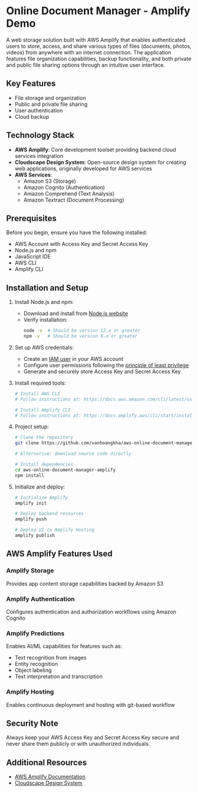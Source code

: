 # Online Document Manager - Amplify Demo

A web storage solution built with AWS Amplify that enables authenticated users to store, access, and share various types of files (documents, photos, videos) from anywhere with an internet connection. The application features file organization capabilities, backup functionality, and both private and public file sharing options through an intuitive user interface.

## Key Features

- File storage and organization
- Public and private file sharing
- User authentication
- Cloud backup

## Technology Stack

- **AWS Amplify**: Core development toolset providing backend cloud services integration
- **Cloudscape Design System**: Open-source design system for creating web applications, originally developed for AWS services
- **AWS Services**:
  - Amazon S3 (Storage)
  - Amazon Cognito (Authentication)
  - Amazon Comprehend (Text Analysis)
  - Amazon Textract (Document Processing)

## Prerequisites

Before you begin, ensure you have the following installed:

- AWS Account with Access Key and Secret Access Key
- Node.js and npm
- JavaScript IDE
- AWS CLI
- Amplify CLI

## Installation and Setup

1. Install Node.js and npm:
   - Download and install from [Node.js website](https://nodejs.org/en/download/)
   - Verify installation: 
     ```bash
     node -v  # Should be version 12.x or greater
     npm -v   # Should be version 6.x or greater
     ```

2. Set up AWS credentials:
   - Create an [IAM user](https://docs.aws.amazon.com/IAM/latest/UserGuide/id_users_create.html) in your AWS account
   - Configure user permissions following the [principle of least privilege](https://docs.aws.amazon.com/IAM/latest/UserGuide/best-practices.html#grant-least-privilege)
   - Generate and securely store Access Key and Secret Access Key

3. Install required tools:
   ```bash
   # Install AWS CLI
   # Follow instructions at: https://docs.aws.amazon.com/cli/latest/userguide/getting-started-install.html

   # Install Amplify CLI
   # Follow instructions at: https://docs.amplify.aws/cli/start/install/
   ```

4. Project setup:
   ```bash
   # Clone the repository
   git clone https://github.com/vanhoangkha/aws-online-document-manager

   # Alternative: download source code directly

   # Install dependencies
   cd aws-online-document-manager-amplify
   npm install
   ```

5. Initialize and deploy:
   ```bash
   # Initialize Amplify
   amplify init

   # Deploy backend resources
   amplify push

   # Deploy UI to Amplify Hosting
   amplify publish
   ```

## AWS Amplify Features Used

### Amplify Storage
Provides app content storage capabilities backed by Amazon S3

### Amplify Authentication
Configures authentication and authorization workflows using Amazon Cognito

### Amplify Predictions
Enables AI/ML capabilities for features such as:
- Text recognition from images
- Entity recognition
- Object labeling
- Text interpretation and transcription

### Amplify Hosting
Enables continuous deployment and hosting with git-based workflow

## Security Note

Always keep your AWS Access Key and Secret Access Key secure and never share them publicly or with unauthorized individuals.

## Additional Resources

- [AWS Amplify Documentation](https://docs.amplify.aws/)
- [Cloudscape Design System](https://cloudscape.design/)